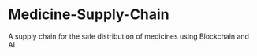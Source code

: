 # Medicine-Supply-Chain
A supply chain for the safe distribution of medicines using Blockchain and AI
